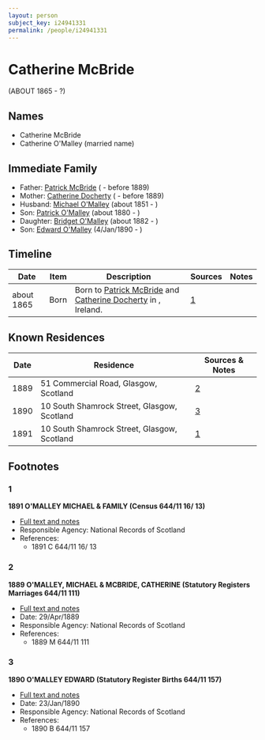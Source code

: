 ```yaml
---
layout: person
subject_key: i24941331
permalink: /people/i24941331
---
```


# Catherine McBride
(ABOUT 1865 - ?)

## Names

* Catherine McBride
* Catherine O'Malley (married name)

## Immediate Family

* Father: [Patrick McBride](./@28079676@-patrick-mcbride-b-d1889.md) ( - before 1889)
* Mother: [Catherine Docherty](./@61251200@-catherine-docherty-b-d1889.md) ( - before 1889)
* Husband: [Michael O'Malley](./@34933754@-michael-o'malley-b1851-d.md) (about 1851 - )
* Son: [Patrick O'Malley](./@39412375@-patrick-o'malley-b1880-d.md) (about 1880 - )
* Daughter: [Bridget O'Malley](./@26923306@-bridget-o'malley-b1882-d.md) (about 1882 - )
* Son: [Edward O'Malley](./@76741424@-edward-o'malley-b1890-1-4-d.md) (4/Jan/1890 - )

## Timeline

Date | Item | Description | Sources | Notes
---|---|---|---|---
about 1865 | Born | Born to [Patrick McBride](./@28079676@-patrick-mcbride-b-d1889.md) and [Catherine Docherty](./@61251200@-catherine-docherty-b-d1889.md) in , Ireland. | [1](#1) | 

## Known Residences

Date | Residence | Sources & Notes
---|---|---
1889 | 51 Commercial Road, Glasgow, Scotland | [2](#2)
1890 | 10 South Shamrock Street, Glasgow, Scotland | [3](#3)
1891 | 10 South Shamrock Street, Glasgow, Scotland | [1](#1)

## Footnotes

### 1

**1891 O'MALLEY MICHAEL & FAMILY (Census 644/11 16/ 13)**

* [Full text and notes](../sources/@16336430@-1891-o'malley-michael-&-family-census-644-11-16-13-.md)
* Responsible Agency: National Records of Scotland
* References: 
  * 1891 C 644/11 16/ 13

### 2

**1889 O'MALLEY, MICHAEL & MCBRIDE, CATHERINE (Statutory Registers Marriages 644/11 111)**

* [Full text and notes](../sources/@72423442@-1889-o'malley,-michael-&-mcbride,-catherine-statutory-registers-marriages-644-11-111-.md)
* Date: 29/Apr/1889
* Responsible Agency: National Records of Scotland
* References: 
  * 1889 M 644/11 111

### 3

**1890 O'MALLEY EDWARD (Statutory Register Births 644/11 157)**

* [Full text and notes](../sources/@63151063@-1890-o'malley-edward-statutory-register-births-644-11-157-.md)
* Date: 23/Jan/1890
* Responsible Agency: National Records of Scotland
* References: 
  * 1890 B 644/11 157

